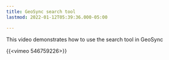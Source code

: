 ```yaml
---
title: GeoSync search tool
lastmod: 2022-01-12T05:39:36.000-05:00

---
```

This video demonstrates how to use the search tool in GeoSync

{{<vimeo 546759226>}}